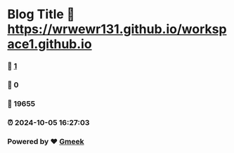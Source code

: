 # Blog Title :link: https://wrwewr131.github.io/workspace1.github.io 
### :page_facing_up: [1](https://wrwewr131.github.io/workspace1.github.io/tag.html) 
### :speech_balloon: 0 
### :hibiscus: 19655 
### :alarm_clock: 2024-10-05 16:27:03 
### Powered by :heart: [Gmeek](https://github.com/Meekdai/Gmeek)
